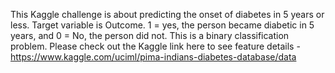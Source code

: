 This Kaggle challenge is about predicting the onset of diabetes in 5 years or less. 
Target variable is Outcome. 1 = yes, the person became diabetic in 5 years, and 0 = No, the person did not. This is a binary classification problem. 
Please check out the Kaggle link here to see feature details - https://www.kaggle.com/uciml/pima-indians-diabetes-database/data
